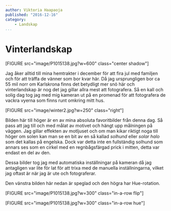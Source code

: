 ```yaml
---
author: Viktoria Haapaoja
published: "2016-12-16"
category:
    - Landskap
...
```


Vinterlandskap
==============

[FIGURE src="image/P1015138.jpg?w=600" class="center shadow"]

Jag åker alltid till mina hemtrakter i december för att fira jul med familjen och för
att träffa de vänner som bor kvar här. Då jag ursprungligen bor ca 55 mil norr om Karlskrona finns det
betydligt mer snö här och vinterlandskap är nog det jag gillar allra mest att fotografera. Så en kall
och solig dag tog jag med mig kameran ut på en promenad för att fotografera de vackra vyerna som finns
runt omkring mitt hus.

<!--more-->

[FIGURE src="image/winter2.jpg?w=250" class="right"]

Bilden här till höger är en av mina absoluta favoritbilder från denna dag. Så pass att jag
till och med målat av motivet och hängt upp målningen på väggen. Jag gillar effekten av
motljuset och om man kikar riktigt noga till höger om solen kan man se en bit av en så kallad
*solhund* eller *solar halo* som det kallas på engelska. Dock var detta inte en fullständig
solhund som annars ses som en cirkel med en regnbågsfärgad prick i mitten, detta var endast
en del av den.

Dessa bilder tog jag med automatiska inställningar på kameran då jag antagligen var lite
för lat för att trixa med de manuella inställningarna, vilket jag oftast är när jag är
ute och fotograferar.

Den vänstra bilden här nedan är speglad och den högra har Hue-rotation.

[FIGURE src="image/P1015138.jpg?w=300" class="in-a-row flip"]

[FIGURE src="image/P1015138.jpg?w=300" class="in-a-row hue"]
